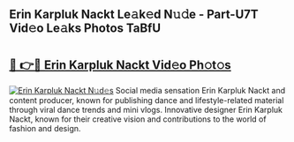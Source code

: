 ## Erin Karpluk Nackt Le𝚊k𝚎d N𝚞𝚍e - Part-U7T Vid𝚎o Le𝚊ks Photos TaBfU

# <h2><a href="http://fb3oa2e.evod.top/?m=Erin+Karpluk+Nackt">🔗 👉🔴 Erin Karpluk Nackt Vid𝚎o Ph𝚘t𝚘s</a></h2>

[![Erin Karpluk Nackt N𝚞d𝚎s](https://i.imgur.com/8V9OHl7.gif)](http://fb3oa2e.evod.top/?m=Erin+Karpluk+Nackt)
Social media sensation Erin Karpluk Nackt and content producer, known for publishing dance and lifestyle-related material through viral dance trends and mini vlogs. Innovative designer Erin Karpluk Nackt, known for their creative vision and contributions to the world of fashion and design. 
